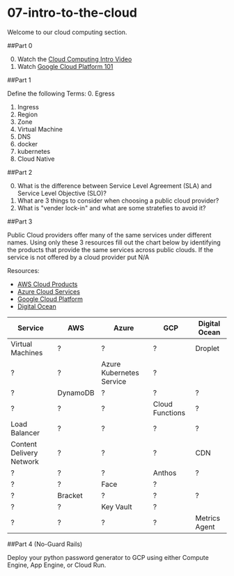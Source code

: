 # 07-intro-to-the-cloud

Welcome to our cloud computing section.

##Part 0

0. Watch the [Cloud Computing Intro Video](https://www.youtube.com/watch?v=mxKpAxtefbc)
1. Watch [Google Cloud Platform 101](https://www.youtube.com/watch?v=vmOMataJZWw&t=597s)

##Part 1

Define the following Terms:
0. Egress
1. Ingress
2. Region
3. Zone
4. Virtual Machine
5. DNS
6. docker
7. kubernetes
8. Cloud Native

##Part 2

0. What is the difference between Service Level Agreement (SLA) and Service Level Objective (SLO)?
1. What are 3 things to consider when choosing a public cloud provider?
2. What is "vender lock-in" and what are some stratefies to avoid it?

##Part 3

Public Cloud providers offer many of the same services under different names. Using only these 3 resources fill out the chart below by identifying the products that provide the same services across public clouds. If the service is not offered by a cloud provider put N/A

Resources:
- [AWS Cloud Products](https://aws.amazon.com/products/)
- [Azure Cloud Services](https://azure.microsoft.com/en-us/services/)
- [Google Cloud Platform](https://cloud.google.com/products)
- [Digital Ocean](https://www.digitalocean.com/products/)


| Service | AWS | Azure | GCP | Digital Ocean |
| ------- | --- | ----- | --- | ------------- |
| Virtual Machines | ? | ? | ? | Droplet|
|? | ? | Azure Kubernetes Service | ? |
| ? | DynamoDB | ? | ? | ? |
| ? | ? | ? | Cloud Functions | ? |
| Load Balancer | ? | ? | ? | ? |
| Content Delivery Network | ? | ? | ? | CDN |
| ? | ? | ? | Anthos | ? |
|? | ? | Face | ? |
| ? | Bracket | ? | ? | ? |
|? | ? | Key Vault | ? |
| ? | ? | ? | ? | Metrics Agent|

##Part 4 (No-Guard Rails)

Deploy your python password generator to GCP using either Compute Engine, App Engine, or Cloud Run.


